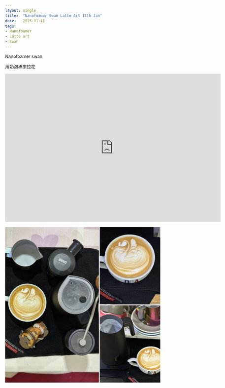```yaml
---
layout: single
title:  "Nanofoamer Swan Latte Art 11th Jan"
date:   2025-01-11
tags:
- Nanofoamer
- Latte art
- Swan
---
```


Nanofoamer swan

用奶泡棒来拉花


<div class="embed-container">
  <iframe
      src="https://www.youtube.com/embed/HjcK0ew_h5k"
      width="700"
      height="480"
      frameborder="0"
      allowfullscreen="true">
  </iframe>
</div>


![](/assets/img/2025/01/11/B9CCA9D4-E361-44CD-879D-61E355FC829B.JPG)
